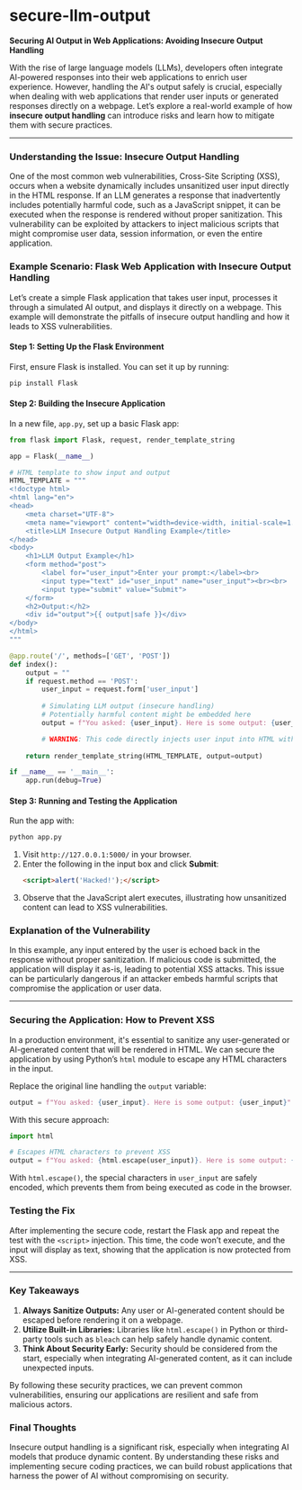 # secure-llm-output

**Securing AI Output in Web Applications: Avoiding Insecure Output Handling**

With the rise of large language models (LLMs), developers often integrate AI-powered responses into their web applications to enrich user experience. However, handling the AI's output safely is crucial, especially when dealing with web applications that render user inputs or generated responses directly on a webpage. Let’s explore a real-world example of how **insecure output handling** can introduce risks and learn how to mitigate them with secure practices.

---

### Understanding the Issue: Insecure Output Handling

One of the most common web vulnerabilities, Cross-Site Scripting (XSS), occurs when a website dynamically includes unsanitized user input directly in the HTML response. If an LLM generates a response that inadvertently includes potentially harmful code, such as a JavaScript snippet, it can be executed when the response is rendered without proper sanitization. This vulnerability can be exploited by attackers to inject malicious scripts that might compromise user data, session information, or even the entire application.

### Example Scenario: Flask Web Application with Insecure Output Handling

Let’s create a simple Flask application that takes user input, processes it through a simulated AI output, and displays it directly on a webpage. This example will demonstrate the pitfalls of insecure output handling and how it leads to XSS vulnerabilities.

#### Step 1: Setting Up the Flask Environment

First, ensure Flask is installed. You can set it up by running:

```bash
pip install Flask
```

#### Step 2: Building the Insecure Application

In a new file, `app.py`, set up a basic Flask app:

```python
from flask import Flask, request, render_template_string

app = Flask(__name__)

# HTML template to show input and output
HTML_TEMPLATE = """
<!doctype html>
<html lang="en">
<head>
    <meta charset="UTF-8">
    <meta name="viewport" content="width=device-width, initial-scale=1.0">
    <title>LLM Insecure Output Handling Example</title>
</head>
<body>
    <h1>LLM Output Example</h1>
    <form method="post">
        <label for="user_input">Enter your prompt:</label><br>
        <input type="text" id="user_input" name="user_input"><br><br>
        <input type="submit" value="Submit">
    </form>
    <h2>Output:</h2>
    <div id="output">{{ output|safe }}</div>
</body>
</html>
"""

@app.route('/', methods=['GET', 'POST'])
def index():
    output = ""
    if request.method == 'POST':
        user_input = request.form['user_input']
        
        # Simulating LLM output (insecure handling)
        # Potentially harmful content might be embedded here
        output = f"You asked: {user_input}. Here is some output: {user_input}"

        # WARNING: This code directly injects user input into HTML without sanitization
    
    return render_template_string(HTML_TEMPLATE, output=output)

if __name__ == '__main__':
    app.run(debug=True)
```

#### Step 3: Running and Testing the Application

Run the app with:

```bash
python app.py
```

1. Visit `http://127.0.0.1:5000/` in your browser.
2. Enter the following in the input box and click **Submit**:
   ```html
   <script>alert('Hacked!');</script>
   ```
3. Observe that the JavaScript alert executes, illustrating how unsanitized content can lead to XSS vulnerabilities.

### Explanation of the Vulnerability

In this example, any input entered by the user is echoed back in the response without proper sanitization. If malicious code is submitted, the application will display it as-is, leading to potential XSS attacks. This issue can be particularly dangerous if an attacker embeds harmful scripts that compromise the application or user data.

---

### Securing the Application: How to Prevent XSS

In a production environment, it's essential to sanitize any user-generated or AI-generated content that will be rendered in HTML. We can secure the application by using Python’s `html` module to escape any HTML characters in the input.

Replace the original line handling the `output` variable:

```python
output = f"You asked: {user_input}. Here is some output: {user_input}"
```

With this secure approach:

```python
import html

# Escapes HTML characters to prevent XSS
output = f"You asked: {html.escape(user_input)}. Here is some output: {html.escape(user_input)}"
```

With `html.escape()`, the special characters in `user_input` are safely encoded, which prevents them from being executed as code in the browser.

### Testing the Fix

After implementing the secure code, restart the Flask app and repeat the test with the `<script>` injection. This time, the code won’t execute, and the input will display as text, showing that the application is now protected from XSS.

---

### Key Takeaways

1. **Always Sanitize Outputs:** Any user or AI-generated content should be escaped before rendering it on a webpage.
2. **Utilize Built-in Libraries:** Libraries like `html.escape()` in Python or third-party tools such as `bleach` can help safely handle dynamic content.
3. **Think About Security Early:** Security should be considered from the start, especially when integrating AI-generated content, as it can include unexpected inputs.

By following these security practices, we can prevent common vulnerabilities, ensuring our applications are resilient and safe from malicious actors.

### Final Thoughts

Insecure output handling is a significant risk, especially when integrating AI models that produce dynamic content. By understanding these risks and implementing secure coding practices, we can build robust applications that harness the power of AI without compromising on security.
